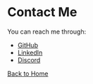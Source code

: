 # Contact Me

You can reach me through:

- [GitHub](https://github.com/emmanuel2020-bit)
- [LinkedIn](https://www.linkedin.com/in/emmanuel-inebode-867199306/)
- [Discord](https://discord.com/channels/@me)

[Back to Home](index.markdown)
